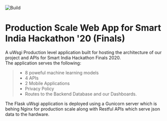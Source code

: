 ![Build](https://github.com/arnavbalyan/SIH/workflows/Python%20application/badge.svg)
# Production Scale Web App for Smart India Hackathon '20 (Finals) 
A uWsgi Production level application built for hosting the architecture of our project and APIs for Smart India Hackathon Finals 2020. <br>
The application serves the following:
> - 8 poweful machine learning models
> - 4 APIs
> - 2 Mobile Applications
> - Privacy Policy
> - Routes to the Backend Database and our Dashboards. <br>
 
The Flask uWsgi application is deployed using a Gunicorn server which is behing Nginx for production scale along with Restful APIs which serve json data to the hardware. 
